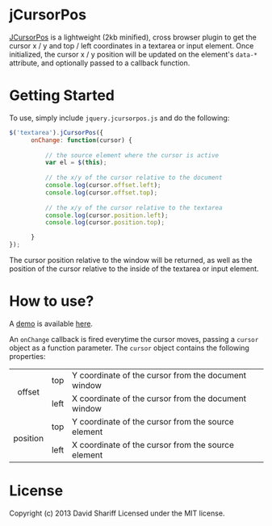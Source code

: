 jCursorPos
==========
<a href="">JCursorPos</a> is a lightweight (2kb minified), cross browser plugin to get the cursor x / y and top / left coordinates in a textarea or input element. Once initialized, the cursor x / y position will be updated on the element's <code>data-*</code> attribute, and optionally passed to a callback function. 
# Getting Started
To use, simply include <code>jquery.jcursorpos.js</code> and do the following:

```javascript
$('textarea').jCursorPos({
      onChange: function(cursor) {
      
          // the source element where the cursor is active
          var el = $(this);
          
          // the x/y of the cursor relative to the document
          console.log(cursor.offset.left);
          console.log(cursor.offset.top);
          
          // the x/y of the cursor relative to the textarea
          console.log(cursor.position.left);
          console.log(cursor.position.top);

      }
});
```

The cursor position relative to the window will be returned, as well as the position of the cursor relative to the inside of the textarea or input element.

# How to use?
A <a href="http://davidshariff.github.io/jcursorpos/">demo</a> is available <a href="http://davidshariff.github.io/jcursorpos/">here</a>. 

An <code>onChange</code> callback is fired everytime the cursor moves, passing a <code>cursor</code> object as a function parameter.
The <code>cursor</code> object contains the following properties:

<table>
<tbody>
  <tr>
    <td rowspan="2" style="text-align:center">offset</td>
    <td style="text-align:center">top</td>
    <td>Y coordinate of the cursor from the document window</td>
  </tr>
  <tr>
    <td style="text-align:center">left</td>
    <td>X coordinate of the cursor from the document window</td>
  </tr>
<tr>
    <td rowspan="2" style="text-align:center">position</td>
    <td align="center" style="text-align:center">top</td>
    <td>Y coordinate of the cursor from the source element</td>
  </tr>
  <tr>
    <td style="text-align:center">left</td>
    <td>X coordinate of the cursor from the source element</td>
  </tr>
</tbody>
</table>

# License
Copyright (c) 2013 David Shariff Licensed under the MIT license.
